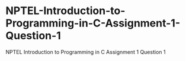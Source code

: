# NPTEL-Introduction-to-Programming-in-C-Assignment-1-Question-1
NPTEL Introduction to Programming in C Assignment 1 Question 1
